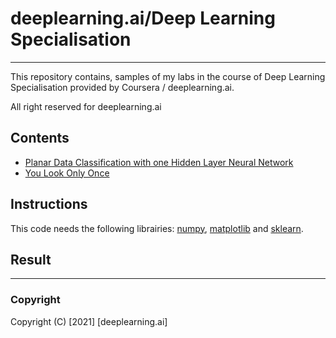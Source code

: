 # deeplearning.ai/Deep Learning Specialisation   
---

This repository contains, samples of my labs in  the course of Deep Learning Specialisation provided by Coursera / deeplearning.ai.


All right reserved for deeplearning.ai


## Contents

* [Planar Data Classification with one Hidden Layer Neural Network](https://github.com/jad-rabehi/Deep-Learning-Special-Coursera/tree/main/Planar-Data-Classifier)
* [You Look Only Once ](https://github.com/jad-rabehi/Deep-Learning-Special-Coursera/tree/main/YOLO)


## Instructions

This code needs the following librairies: [numpy](https://numpy.org/install/), [matplotlib](https://matplotlib.org/stable/users/installing.html) and [sklearn](https://scikit-learn.org/stable/install.html).





## Result


---
### Copyright

Copyright (C) [2021] [deeplearning.ai]


